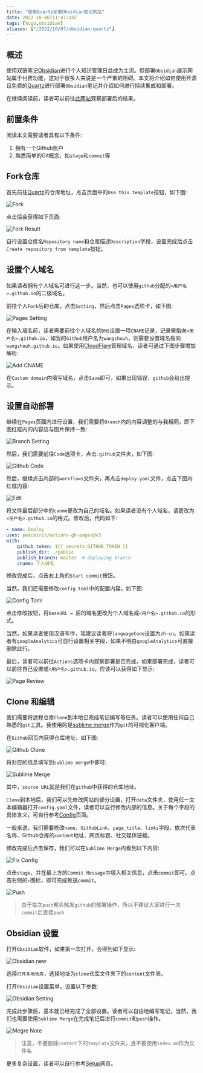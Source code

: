 ```yaml
---
title: "使用Quartz部署Obsidian笔记网站"
date: 2022-10-06T11:47:33Z
tags: [hugo,obsidian]
aliases: ["/2022/10/07/obsidian-quartz"]
---
```

## 概述

使用双链笔记[Obsidian](https://obsidian.md/)进行个人知识管理日益成为主流。但部署`Obsidian`展示网站属于付费功能，这对于很多人来说是一个严重的阻碍。本文将介绍如何使用开源且免费的[Quartz](https://github.com/jackyzha0/quartz)进行部署`Obsidian`笔记并介绍如何进行持续集成和部署。

在继续阅读前，读者可以前往[此网站](https://quartz.jzhao.xyz/)观察部署后的结果。

## 前置条件

阅读本文需要读者具有以下条件:

1. 拥有一个Github账户
1. 熟悉简单的Git概念，如`stage`和`commit`等

## Fork仓库

首先前往[Quartz](https://github.com/jackyzha0/quartz)的仓库地址，点击页面中的`Use this template`按钮，如下图:

![Fork](https://acjgpfqbqr.cloudimg.io/_img1_/bfee3db14a343698212158508c52a838.png)

点击后会获得如下页面:

![Fork Result](https://acjgpfqbqr.cloudimg.io/_img1_/a71e377ad73f64715f4357bedd6e9573.png)

自行设置仓库名`Repository name`和仓库描述`Description`字段，设置完成后点击`Create repository from template`按钮。

## 设置个人域名

如果读者拥有个人域名可进行这一步。当然，也可以使用`github`分配的`<用户名>.github.io`的二级域名。

前往个人`Fork`后的仓库，点击`Setting`，然后点击`Pages`选项卡，如下图:

![Pages Setting](https://acjgpfqbqr.cloudimg.io/_img1_/cbae3d2dd1b0906415e4d1483ed7cc59.png)

在输入域名前，读者需要前往个人域名的`DNS`设置一项`CNAME`记录，记录需指向`<用户名>.github.io`，如我的`Github`用户名为`wangshouh`，则需要设置域名指向`wangshouh.github.io`。如果使用[CloudFlare](https://www.cloudflare.com/)管理域名，读者可通过下图步骤增加解析:

![Add CNAME](https://acjgpfqbqr.cloudimg.io/_img1_/f1c4b6371e1970c7a4b67daa07c0c302.png)

在`Custom domain`内填写域名，点击`Save`即可，如果出现错误，`github`会给出提示。

## 设置自动部署

继续在`Pages`页面内进行设置，我们需要将`Branch`内的内容调整的与我相同，即下图红框内的内容应与图片保持一致:

![Branch Setting](https://acjgpfqbqr.cloudimg.io/_img1_/4e33077edbeefe243778e36c03fbde13.png)

然后，我们需要前往`Code`选项卡，点击`.github`文件夹，如下图:

![Github Code](https://acjgpfqbqr.cloudimg.io/_img1_/4c5d93d427e1d2fbc5016536cae967d4.png)

然后，继续点击内部的`workflows`文件夹，再点击`deploy.yaml`文件，点击下图内红框内容:

![Edit](https://acjgpfqbqr.cloudimg.io/_img1_/ecea26216d1cf6b8546378bc6fd7e377.png)

将文件最后部分中的`canme`更改为自己的域名。如果读者没有个人域名，请更改为`<用户名>.github.io`的格式。修改后，代码如下:
```yaml
- name: Deploy
uses: peaceiris/actions-gh-pages@v3
with:
    github_token: ${{ secrets.GITHUB_TOKEN }}
    publish_dir: ./public
    publish_branch: master  # deploying branch
    cname: 个人域名
```

修改完成后，点击右上角的`Start commit`按钮。

当然，我们还需要修改`config.toml`中的配置内容，如下图:

![Config Toml](https://acjgpfqbqr.cloudimg.io/_img1_/109dc4dd8509b0ac524151118f24bfed.png)

点击修改按钮，将`baseURL = `后的域名更改为个人域名或`<用户名>.github.io`的形式。

当然，如果读者使用汉语写作，我建议读者将`languageCode`设置为`zh-cn`。如果读者有`googleAnalytics`可自行设置相关字段，如果不明白`googleAnalytics`可直接删除此行。

最后，读者可以前往`Actions`选项卡内观察部署是否完成，如果部署完成，读者可以前往自己设置或`<用户名>.github.io`，应该可以获得如下显示:

![Page Review](https://acjgpfqbqr.cloudimg.io/_img1_/367710982c3c9af1471e1cdc1eb80676.png)

## Clone 和编辑

我们需要将远程仓库`Clone`到本地已完成笔记编写等任务。读者可以使用任何自己熟悉的`git`工具。我使用的是[sublime merge](https://www.sublimemerge.com/)作为`git`的可视化客户端。

在`Github`网页内获得仓库地址，如下图:

![Github Clone](https://acjgpfqbqr.cloudimg.io/_img1_/94be4d499ecdcd8927fb14560ecf050d.png)

将对应的信息填写到`sublime merge`中即可:

![Sublime Merge](https://acjgpfqbqr.cloudimg.io/_img1_/4d7ae0531b526e210ac90829fa54a7de.png)

其中，`source URL`就是我们在`github`中获得的仓库地址。

`Clone`到本地后，我们可以先修改网站的部分设置，打开`data`文件夹，使用任一文本编辑器打开`config.yaml`文件，读者可以自行修改内部的信息。关于每个字段的具体含义，可自行参考[Config](https://quartz.jzhao.xyz/notes/config/)页面。

一般来说，我们需要修改`name`、`GitHubLink`、`page_title`、`links`字段，依次代表名称、Github仓库的`content`地址、网页标题、社交媒体链接。

修改完成后点击保存，我们可以在`Sublime Merge`内看到以下内容:

![Fix Config](https://acjgpfqbqr.cloudimg.io/_img1_/fcd72c829e9be8e6dcd33e9450fb3ff7.png)

点击`stage`，并在最上方的`Commit Message`中填入相关信息，点击`commit`即可。点击右侧的`↑`图标，即可完成推送`commit`。

![Push](https://acjgpfqbqr.cloudimg.io/_img1_/2902fcb6b7741916b012d7368e02f66a.png)

> 由于每次`push`都会触发`github`的部署操作，所以不建议大家进行一次`commit`后直接`push`

## Obsidian 设置

打开`Obsidian`软件，如果第一次打开，会得到如下显示:

![Obsidian new](https://acjgpfqbqr.cloudimg.io/_img1_/ec798257c631fa414671acf515676790.png)

选择`打开本地仓库`，选择地址为`clone`仓库文件夹下的`content`文件夹。

打开`Obsidian`设置菜单，设置以下参数:

![Obsidian Setting](https://acjgpfqbqr.cloudimg.io/_img1_/db494af6898a20838fe7886d1c5b15e1.png)

完成此步骤后，基本就已经完成了全部设置。读者可以自由地编写笔记，当然，我们也需要使用`Sublime Merge`在完成笔记后进行`commit`和`push`操作。

![Megre Note](https://acjgpfqbqr.cloudimg.io/_img1_/2dc8e9695e3d7571f078a8099c74b9a0.png)

> 注意，不要删除`content`下的`template`文件夹，且不要使用`index.md`作为文件名

更多复杂设置，读者可以自行参考[Setup](https://quartz.jzhao.xyz/tags/setup/)网页。
